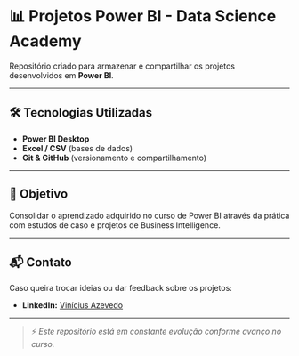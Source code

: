 # 📊 Projetos Power BI - Data Science Academy

Repositório criado para armazenar e compartilhar os projetos desenvolvidos em  **Power BI**.

---


## 🛠️ Tecnologias Utilizadas
- **Power BI Desktop**
- **Excel / CSV** (bases de dados)
- **Git & GitHub** (versionamento e compartilhamento)

---

## 📌 Objetivo

Consolidar o aprendizado adquirido no curso de Power BI através da prática com estudos de caso e projetos de Business Intelligence.

---

## 📬 Contato

Caso queira trocar ideias ou dar feedback sobre os projetos:

- **LinkedIn:** [Vinícius Azevedo](https://www.linkedin.com/in/vin%C3%ADcius-a-45180ab2/)  

---

> ⚡ *Este repositório está em constante evolução conforme avanço no curso.*
